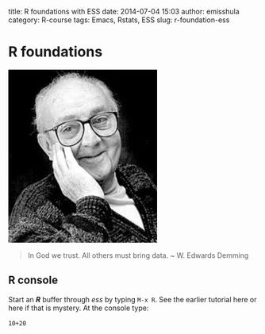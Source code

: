 title: R foundations with ESS
date: 2014-07-04 15:03
author: emisshula
category: R-course
tags: Emacs, Rstats, ESS
slug: r-foundation-ess

# R foundations

<p><img src="../../images/gbox.jpeg" width="300px" alt="box" title="box"></p>

> In God we trust. All others must bring data. ~ W. Edwards Demming

## R console

Start an ***R*** buffer through *ess* by typing `M-x R`.  See the earlier
tutorial here or here if that is mystery. At the console type:

    10+20